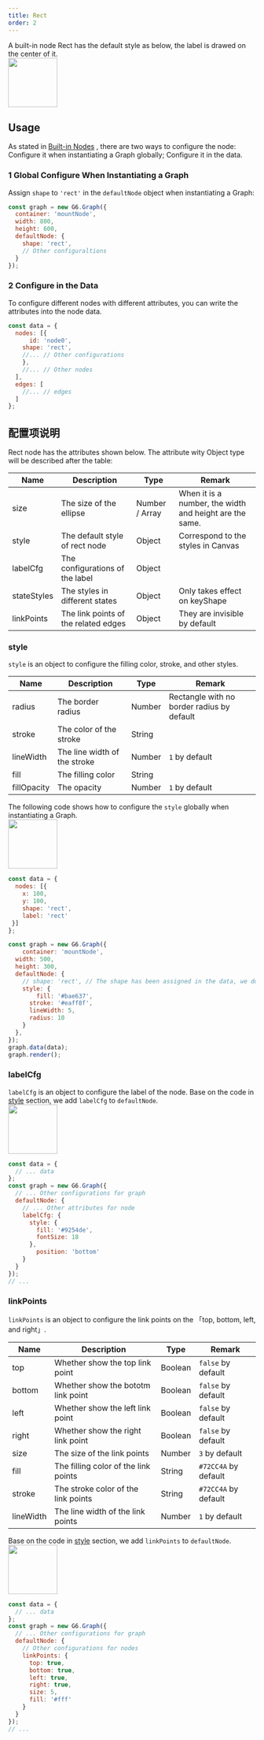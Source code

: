 ```yaml
---
title: Rect
order: 2
---
```


A built-in node Rect has the default style as below, the label is drawed on the center of it.<br /><img src='https://gw.alipayobjects.com/mdn/rms_f8c6a0/afts/img/A*k2nBTozK6XsAAAAAAAAAAABkARQnAQ' width=100/>


## Usage
As stated in [Built-in Nodes](../defaultNode) , there are two ways to configure the node: Configure it when instantiating a Graph globally; Configure it in the data.


### 1 Global Configure When Instantiating a Graph
Assign `shape` to `'rect'` in the `defaultNode` object when instantiating a Graph:
```javascript
const graph = new G6.Graph({
  container: 'mountNode',
  width: 800,
  height: 600,
  defaultNode: {
    shape: 'rect',
    // Other configuraltions
  }
});
```


### 2 Configure in the Data
To configure different nodes with different attributes, you can write the attributes into the node data.
```javascript
const data = {
  nodes: [{
	  id: 'node0',
    shape: 'rect',
    //... // Other configurations
    },
    //... // Other nodes
  ],
  edges: [
    //... // edges
  ]
};
```


## 配置项说明
Rect node has the attributes shown below. The attribute wity Object type will be described after the table:

| Name | Description | Type | Remark |
| --- | --- | --- | --- |
| size | The size of the ellipse | Number / Array | When it is a number, the width and height are the same. |
| style | The default style of rect node | Object | Correspond to the styles in Canvas |
| labelCfg | The configurations of the label | Object |  |
| stateStyles | The styles in different states | Object | Only takes effect on keyShape |
| linkPoints | The link points of the related edges | Object | They are invisible by default |



### style
`style` is an object to configure the filling color, stroke, and other styles. 

| Name | Description | Type | Remark |
| --- | --- | --- | --- |
| radius | The border radius | Number | Rectangle with no border radius by default |
| stroke | The color of the stroke | String |  |
| lineWidth | The line width of the stroke | Number | `1` by default |
| fill | The filling color | String |  |
| fillOpacity | The opacity | Number | `1` by default |


The following code shows how to configure the `style` globally when instantiating a Graph.<br /><img src='https://gw.alipayobjects.com/mdn/rms_f8c6a0/afts/img/A*EFtLTp134y8AAAAAAAAAAABkARQnAQ' width=100/>
```javascript
const data = {
  nodes: [{
    x: 100,
    y: 100,
    shape: 'rect',
    label: 'rect'
 }]
};

const graph = new G6.Graph({
	container: 'mountNode',
  width: 500,
  height: 300,
  defaultNode: {
    // shape: 'rect', // The shape has been assigned in the data, we do not have to define it any more
    style: {
    	fill: '#bae637',
      stroke: '#eaff8f',
      lineWidth: 5,
      radius: 10
    }
  },
});
graph.data(data);
graph.render();
```


### labelCfg
`labelCfg` is an object to configure the label of the node. Base on the code in [style](#style) section, we add `labelCfg` to `defaultNode`.<br /><img src='https://gw.alipayobjects.com/mdn/rms_f8c6a0/afts/img/A*bAjNR7yF1uIAAAAAAAAAAABkARQnAQ' width=100/>
```javascript
const data = {
  // ... data
};
const graph = new G6.Graph({
  // ... Other configurations for graph
  defaultNode: {
    // ... Other attributes for node
    labelCfg: {
      style: {
      	fill: '#9254de',
        fontSize: 18
      },
    	position: 'bottom'
    }
  }
});
// ...
```


### linkPoints
`linkPoints` is an object to configure the link points on the 「top, bottom, left, and right」.

| Name | Description | Type | Remark |
| --- | --- | --- | --- |
| top | Whether show the top link point | Boolean | `false` by default |
| bottom | Whether show the bototm link point | Boolean | `false` by default |
| left | Whether show the left link point | Boolean | `false` by default |
| right | Whether show the right link point | Boolean | `false` by default |
| size | The size of the link points | Number | `3` by default |
| fill | The filling color of the link points | String | `#72CC4A` by default |
| stroke | The stroke color of the link points | String | `#72CC4A` by default |
| lineWidth | The line width of the link points | Number | `1` by default |


Base on the code in [style](#style) section, we add `linkPoints` to `defaultNode`.<br /><img src='https://gw.alipayobjects.com/mdn/rms_f8c6a0/afts/img/A*vsLASZHBX88AAAAAAAAAAABkARQnAQ' width=100/>
```javascript
const data = {
  // ... data
};
const graph = new G6.Graph({
  // ... Other configurations for graph
  defaultNode: {
    // Other configurations for nodes
    linkPoints: {
      top: true,
      bottom: true,
      left: true,
      right: true,
      size: 5,
      fill: '#fff'
    }
  }
});
// ...
```
